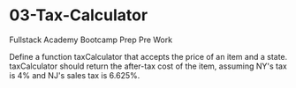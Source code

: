 # 03-Tax-Calculator
Fullstack Academy Bootcamp Prep Pre Work

Define a function taxCalculator that accepts the price of an item and a state. taxCalculator should return the after-tax cost of the item, assuming NY's tax is 4% and NJ's sales tax is 6.625%.
